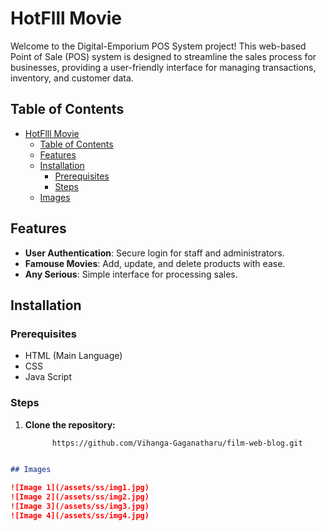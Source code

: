# HotFlll Movie 

Welcome to the Digital-Emporium POS System project! This web-based Point of Sale (POS) system is designed to streamline the sales process for businesses, providing a user-friendly interface for managing transactions, inventory, and customer data.

## Table of Contents
- [HotFlll Movie](#hotflll-movie)
  - [Table of Contents](#table-of-contents)
  - [Features](#features)
  - [Installation](#installation)
    - [Prerequisites](#prerequisites)
    - [Steps](#steps)
  - [Images](#images)

## Features
- **User Authentication**: Secure login for staff and administrators.
- **Famouse Movies**: Add, update, and delete products with ease.
- **Any Serious**: Simple interface for processing sales.

## Installation

### Prerequisites
- HTML (Main Language)
- CSS
- Java Script

### Steps
1. **Clone the repository:**
   ```bash
         https://github.com/Vihanga-Gaganatharu/film-web-blog.git



```markdown
## Images

![Image 1](/assets/ss/img1.jpg)
![Image 2](/assets/ss/img2.jpg)
![Image 3](/assets/ss/img3.jpg)
![Image 4](/assets/ss/img4.jpg)
